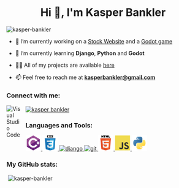 <h1 align="center">Hi 👋, I'm Kasper Bankler</h1>
<p align="left"> <img src="https://komarev.com/ghpvc/?username=kasper-bankler&label=Profile%20views&color=203aff&style=flat" alt="kasper-bankler" /> </p>

- 🔭 I’m currently working on a [Stock Website](https://github.com/Kasper-Bankler/StockWebsite) and a [Godot game](https://github.com/Kasper-Bankler/ProjectSigma)
  
- 🌱 I’m currently learning **Django**, **Python** and **Godot** 

- 👨‍💻 All of my projects are available [here](https://github.com/Kasper-Bankler?tab=repositories)

- 📫 Feel free to reach me at **kasperbankler@gmail.com**

<h3 align="left">Connect with me:</h3>
<p align="left">
  <a href="mailto:kasperbankler@gmail.com"><img align="left" alt="Visual Studio Code" width="40px" src="https://static-00.iconduck.com/assets.00/gmail-icon-256x256-g32f2css.png" style="padding-right:10px;" /></a>
<a href="https://linkedin.com/in/kasper-bankler-186b90268" target="blank"><img align="center" src="https://raw.githubusercontent.com/rahuldkjain/github-profile-readme-generator/master/src/images/icons/Social/linked-in-alt.svg" alt="kasper bankler" height="30" width="40" /></a>
</p>

<h3 align="left">Languages and Tools:</h3>
<p align="left"> <a href="https://www.w3schools.com/cs/" target="_blank" rel="noreferrer"> <img src="https://raw.githubusercontent.com/devicons/devicon/master/icons/csharp/csharp-original.svg" alt="csharp" width="40" height="40"/> </a> <a href="https://www.w3schools.com/css/" target="_blank" rel="noreferrer"> <img src="https://raw.githubusercontent.com/devicons/devicon/master/icons/css3/css3-original-wordmark.svg" alt="css3" width="40" height="40"/> </a> <a href="https://www.djangoproject.com/" target="_blank" rel="noreferrer"> <img src="https://cdn.worldvectorlogo.com/logos/django.svg" alt="django" width="40" height="40"/> </a> <a href="https://git-scm.com/" target="_blank" rel="noreferrer"> <img src="https://www.vectorlogo.zone/logos/git-scm/git-scm-icon.svg" alt="git" width="40" height="40"/> </a> <a href="https://www.w3.org/html/" target="_blank" rel="noreferrer"> <img src="https://raw.githubusercontent.com/devicons/devicon/master/icons/html5/html5-original-wordmark.svg" alt="html5" width="40" height="40"/> </a> <a href="https://developer.mozilla.org/en-US/docs/Web/JavaScript" target="_blank" rel="noreferrer"> <img src="https://raw.githubusercontent.com/devicons/devicon/master/icons/javascript/javascript-original.svg" alt="javascript" width="40" height="40"/> </a> <a href="https://www.python.org" target="_blank" rel="noreferrer"> <img src="https://raw.githubusercontent.com/devicons/devicon/master/icons/python/python-original.svg" alt="python" width="40" height="40"/> </a> </p>

<h3 align="left">My GitHub stats:</h3>
<p>&nbsp;<img align="center" src="https://github-readme-stats.vercel.app/api?username=kasper-bankler&show_icons=true&title_color=2020ff&text_color=2020ff&locale=en" alt="kasper-bankler" /></p>

